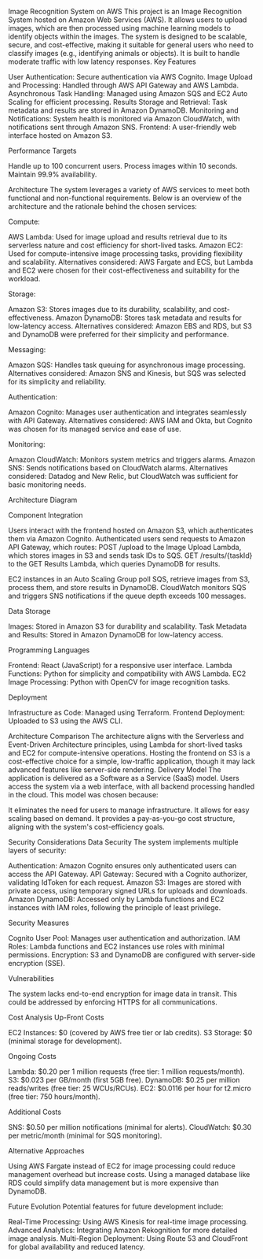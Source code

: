 Image Recognition System on AWS
This project is an Image Recognition System hosted on Amazon Web Services (AWS). It allows users to upload images, which are then processed using machine learning models to identify objects within the images. The system is designed to be scalable, secure, and cost-effective, making it suitable for general users who need to classify images (e.g., identifying animals or objects). It is built to handle moderate traffic with low latency responses.
Key Features

User Authentication: Secure authentication via AWS Cognito.
Image Upload and Processing: Handled through AWS API Gateway and AWS Lambda.
Asynchronous Task Handling: Managed using Amazon SQS and EC2 Auto Scaling for efficient processing.
Results Storage and Retrieval: Task metadata and results are stored in Amazon DynamoDB.
Monitoring and Notifications: System health is monitored via Amazon CloudWatch, with notifications sent through Amazon SNS.
Frontend: A user-friendly web interface hosted on Amazon S3.

Performance Targets

Handle up to 100 concurrent users.
Process images within 10 seconds.
Maintain 99.9% availability.

Architecture
The system leverages a variety of AWS services to meet both functional and non-functional requirements. Below is an overview of the architecture and the rationale behind the chosen services:

Compute:

AWS Lambda: Used for image upload and results retrieval due to its serverless nature and cost efficiency for short-lived tasks.
Amazon EC2: Used for compute-intensive image processing tasks, providing flexibility and scalability.
Alternatives considered: AWS Fargate and ECS, but Lambda and EC2 were chosen for their cost-effectiveness and suitability for the workload.


Storage:

Amazon S3: Stores images due to its durability, scalability, and cost-effectiveness.
Amazon DynamoDB: Stores task metadata and results for low-latency access.
Alternatives considered: Amazon EBS and RDS, but S3 and DynamoDB were preferred for their simplicity and performance.


Messaging:

Amazon SQS: Handles task queuing for asynchronous image processing.
Alternatives considered: Amazon SNS and Kinesis, but SQS was selected for its simplicity and reliability.


Authentication:

Amazon Cognito: Manages user authentication and integrates seamlessly with API Gateway.
Alternatives considered: AWS IAM and Okta, but Cognito was chosen for its managed service and ease of use.


Monitoring:

Amazon CloudWatch: Monitors system metrics and triggers alarms.
Amazon SNS: Sends notifications based on CloudWatch alarms.
Alternatives considered: Datadog and New Relic, but CloudWatch was sufficient for basic monitoring needs.



Architecture Diagram

Component Integration

Users interact with the frontend hosted on Amazon S3, which authenticates them via Amazon Cognito.
Authenticated users send requests to Amazon API Gateway, which routes:
POST /upload to the Image Upload Lambda, which stores images in S3 and sends task IDs to SQS.
GET /results/{taskId} to the GET Results Lambda, which queries DynamoDB for results.


EC2 instances in an Auto Scaling Group poll SQS, retrieve images from S3, process them, and store results in DynamoDB.
CloudWatch monitors SQS and triggers SNS notifications if the queue depth exceeds 100 messages.

Data Storage

Images: Stored in Amazon S3 for durability and scalability.
Task Metadata and Results: Stored in Amazon DynamoDB for low-latency access.

Programming Languages

Frontend: React (JavaScript) for a responsive user interface.
Lambda Functions: Python for simplicity and compatibility with AWS Lambda.
EC2 Image Processing: Python with OpenCV for image recognition tasks.

Deployment

Infrastructure as Code: Managed using Terraform.
Frontend Deployment: Uploaded to S3 using the AWS CLI.

Architecture Comparison
The architecture aligns with the Serverless and Event-Driven Architecture principles, using Lambda for short-lived tasks and EC2 for compute-intensive operations. Hosting the frontend on S3 is a cost-effective choice for a simple, low-traffic application, though it may lack advanced features like server-side rendering.
Delivery Model
The application is delivered as a Software as a Service (SaaS) model. Users access the system via a web interface, with all backend processing handled in the cloud. This model was chosen because:

It eliminates the need for users to manage infrastructure.
It allows for easy scaling based on demand.
It provides a pay-as-you-go cost structure, aligning with the system's cost-efficiency goals.

Security Considerations
Data Security
The system implements multiple layers of security:

Authentication: Amazon Cognito ensures only authenticated users can access the API Gateway.
API Gateway: Secured with a Cognito authorizer, validating IdToken for each request.
Amazon S3: Images are stored with private access, using temporary signed URLs for uploads and downloads.
Amazon DynamoDB: Accessed only by Lambda functions and EC2 instances with IAM roles, following the principle of least privilege.

Security Measures

Cognito User Pool: Manages user authentication and authorization.
IAM Roles: Lambda functions and EC2 instances use roles with minimal permissions.
Encryption: S3 and DynamoDB are configured with server-side encryption (SSE).

Vulnerabilities

The system lacks end-to-end encryption for image data in transit. This could be addressed by enforcing HTTPS for all communications.

Cost Analysis
Up-Front Costs

EC2 Instances: $0 (covered by AWS free tier or lab credits).
S3 Storage: $0 (minimal storage for development).

Ongoing Costs

Lambda: $0.20 per 1 million requests (free tier: 1 million requests/month).
S3: $0.023 per GB/month (first 5GB free).
DynamoDB: $0.25 per million reads/writes (free tier: 25 WCUs/RCUs).
EC2: $0.0116 per hour for t2.micro (free tier: 750 hours/month).

Additional Costs

SNS: $0.50 per million notifications (minimal for alerts).
CloudWatch: $0.30 per metric/month (minimal for SQS monitoring).

Alternative Approaches

Using AWS Fargate instead of EC2 for image processing could reduce management overhead but increase costs.
Using a managed database like RDS could simplify data management but is more expensive than DynamoDB.

Future Evolution
Potential features for future development include:

Real-Time Processing: Using AWS Kinesis for real-time image processing.
Advanced Analytics: Integrating Amazon Rekognition for more detailed image analysis.
Multi-Region Deployment: Using Route 53 and CloudFront for global availability and reduced latency.

